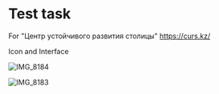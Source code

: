 
# Test task

For "Центр устойчивого развития столицы" 
https://curs.kz/

Icon and Interface

![IMG_8184](https://github.com/TheDarkSolo/smartAstanaTest/assets/51749754/a2b6ab83-b65c-4e1e-97ca-d1ecbe25cbd7)

![IMG_8183](https://github.com/TheDarkSolo/smartAstanaTest/assets/51749754/5cfd4876-f9bb-4255-b26f-fc6c2919889c)
